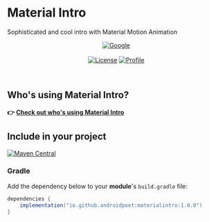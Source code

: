 # Material Intro
Sophisticated and cool intro with Material Motion Animation



<p align="center">
  <a href="https://devlibrary.withgoogle.com/products/android/repos/androidpoet-Metaphor"><img alt="Google" src="https://github.com/AndroidPoet/androidpoet.github.io/blob/main/badges/GoogleDevelopers.svg"/></a>
<br>
	<br>
  <a href="https://opensource.org/licenses/Apache-2.0"><img alt="License" src="https://img.shields.io/badge/License-Apache%202.0-blue.svg"/></a>
  <a href="https://github.com/AndroidPoet"><img alt="Profile" src="https://github.com/AndroidPoet/androidpoet.github.io/blob/main/badges/style-AndroidPoet-blue.svg"/></a>
 
</p> <br>

## Who's using Material Intro?
**👉 [Check out who's using Material Intro](/usecases.md)**

## Include in your project
[![Maven Central](https://img.shields.io/maven-central/v/io.github.androidpoet/materialintro.svg?label=Maven%20Central)](https://search.maven.org/artifact/io.github.androidpoet/materialintro)

### Gradle
Add the dependency below to your **module**'s `build.gradle` file:

```gradle
dependencies {
    implementation("io.github.androidpoet:materialintro:1.0.0")
}
```
